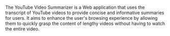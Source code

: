The YouTube Video Summarizer is a Web application that uses the transcript of YouTube videos to provide concise and informative summaries for users. 
It aims to enhance the user's browsing experience by allowing them to quickly grasp the content of lengthy videos without having to watch the entire video. 

